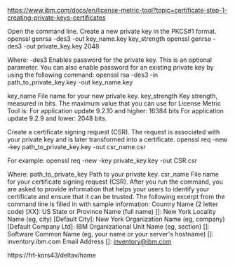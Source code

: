 https://www.ibm.com/docs/en/license-metric-tool?topic=certificate-step-1-creating-private-keys-certificates

Open the command line.
Create a new private key in the PKCS#1 format.
openssl genrsa -des3 -out key_name.key key_strength
openssl genrsa -des3 -out private_key.key 2048

Where:
-des3
Enables password for the private key. This is an optional parameter. You can also enable password for an existing private key by using the following command:
openssl rsa -des3 -in path_to_private_key.key -out key_name.key

key_name
File name for your new private key.
key_strength
Key strength, measured in bits. The maximum value that you can use for License Metric Tool is:
For application update 9.2.10 and higher: 16384 bits
For application update 9.2.9 and lower: 2048 bits.

Create a certificate signing request (CSR). The request is associated with your private key and is later transformed into a certificate.
openssl req -new -key path_to_private_key.key -out csr_name.csr

For example:
openssl req -new -key private_key.key -out CSR.csr

Where:
path_to_private_key
Path to your private key.
csr_name
File name for your certificate signing request (CSR).
After you run the command, you are asked to provide information that helps your users to identify your certificate and ensure that it can be trusted. The following excerpt from the command line is filled in with sample information:
Country Name (2 letter code) [XX]: US
State or Province Name (full name) []: New York
Locality Name (eg, city) [Default City]: New York
Organization Name (eg, company) [Default Company Ltd]: IBM
Organizational Unit Name (eg, section) []: Software
Common Name (eg, your name or your server's hostname) []: inventory.ibm.com
Email Address []: inventory@ibm.com

https://frt-kors43/deltav/home